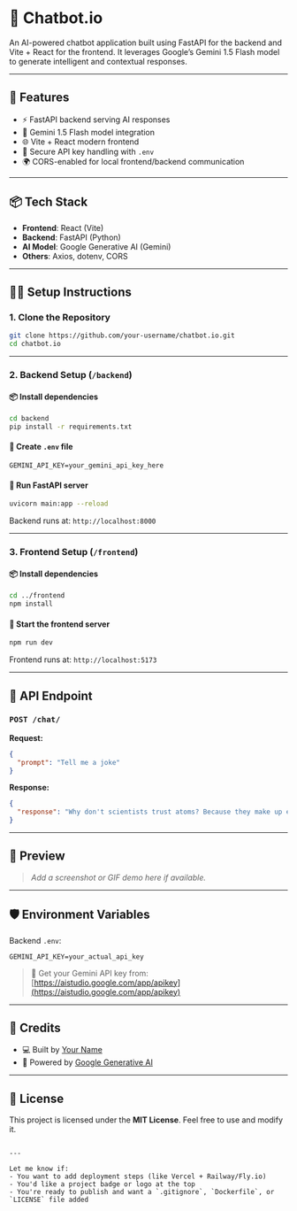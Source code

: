 # 🤖 Chatbot.io

An AI-powered chatbot application built using FastAPI for the backend and Vite + React for the frontend. It leverages Google’s Gemini 1.5 Flash model to generate intelligent and contextual responses.

---

## 🚀 Features

- ⚡ FastAPI backend serving AI responses
- 💬 Gemini 1.5 Flash model integration
- 🌐 Vite + React modern frontend
- 🔐 Secure API key handling with `.env`
- 🌍 CORS-enabled for local frontend/backend communication

---

## 📦 Tech Stack

- **Frontend**: React (Vite)
- **Backend**: FastAPI (Python)
- **AI Model**: Google Generative AI (Gemini)
- **Others**: Axios, dotenv, CORS

---

## 🧑‍💻 Setup Instructions

### 1. Clone the Repository

```bash
git clone https://github.com/your-username/chatbot.io.git
cd chatbot.io
````

---

### 2. Backend Setup (`/backend`)

#### 📦 Install dependencies

```bash
cd backend
pip install -r requirements.txt
```

#### 🔐 Create `.env` file

```env
GEMINI_API_KEY=your_gemini_api_key_here
```

#### 🚀 Run FastAPI server

```bash
uvicorn main:app --reload
```

Backend runs at: `http://localhost:8000`

---

### 3. Frontend Setup (`/frontend`)

#### 📦 Install dependencies

```bash
cd ../frontend
npm install
```

#### 🚀 Start the frontend server

```bash
npm run dev
```

Frontend runs at: `http://localhost:5173`

---

## 🔗 API Endpoint

### `POST /chat/`

**Request:**

```json
{
  "prompt": "Tell me a joke"
}
```

**Response:**

```json
{
  "response": "Why don't scientists trust atoms? Because they make up everything!"
}
```

---

## 📸 Preview

> *Add a screenshot or GIF demo here if available.*

---

## 🛡️ Environment Variables

Backend `.env`:

```env
GEMINI_API_KEY=your_actual_api_key
```

> 🔑 Get your Gemini API key from: [https://aistudio.google.com/app/apikey](https://aistudio.google.com/app/apikey)

---

## 🧠 Credits

* 💻 Built by [Your Name](https://github.com/your-username)
* 🤖 Powered by [Google Generative AI](https://ai.google.dev/)

---

## 📄 License

This project is licensed under the **MIT License**. Feel free to use and modify it.

```

---

Let me know if:
- You want to add deployment steps (like Vercel + Railway/Fly.io)
- You'd like a project badge or logo at the top
- You're ready to publish and want a `.gitignore`, `Dockerfile`, or `LICENSE` file added
```
